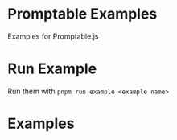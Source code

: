 # Promptable Examples

Examples for Promptable.js

# Run Example

Run them with `pnpm run example <example name>`

# Examples
